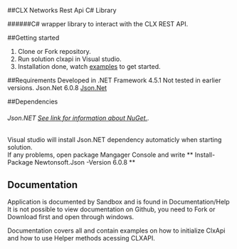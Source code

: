 ##CLX Networks Rest Api C# Library

######C# wrapper library to interact with the CLX REST API.

##Getting started

1. Clone or Fork repository.   
2. Run solution clxapi in Visual studio.   
3. Installation done, watch [examples](https://github.com/CLXNetworks/c-sharp-api/tree/master/clxapi/clxapi/Examples) to get started.    
        
##Requirements
Developed in .NET Framework 4.5.1 Not tested in earlier versions.
Json.Net 6.0.8 [Json.Net](https://www.nuget.org/packages/newtonsoft.json/) 

##Dependencies
###### Json.NET [See link for information about NuGet.](https://www.nuget.org/packages/newtonsoft.json/).   
Visual studio will install Json.NET dependency automaticly when starting solution.   
If any problems, open package Mangager Console and write ** Install-Package Newtonsoft.Json -Version 6.0.8 **

## Documentation
Application is documented by Sandbox and is found in Documentation/Help   
It is not possible to view documentation on Github, you need to Fork or Download first and open through windows.

Documentation covers all and contain examples on how to initialize ClxApi and how to use Helper methods acessing CLXAPI.
